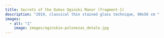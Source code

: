 ```yaml
---
title: Secrets of the Dukes Oginski Manor (fragment-1)
description: "2019, classical thin stained glass technique, 90x56 cm "
images:
  - alt: "1"
    image: images/oginskio-polonezas_detale.jpg
---
```

